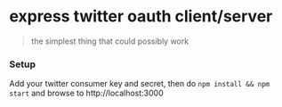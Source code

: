 # express twitter oauth client/server
> the simplest thing that could possibly work

### Setup
Add your twitter consumer key and secret, then do `npm install && npm start` and browse to http://localhost:3000
